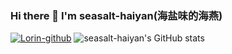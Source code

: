 ### Hi there 👋 I'm seasalt-haiyan(海盐味的海燕)

<!--
**seasalt-haiyan/seasalt-haiyan** is a ✨ _special_ ✨ repository because its `README.md` (this file) appears on your GitHub profile.

Here are some ideas to get you started:

- 🔭 I’m currently working on ...
- 🌱 I’m currently learning ...
- 👯 I’m looking to collaborate on ...
- 🤔 I’m looking for help with ...
- 💬 Ask me about ...
- 📫 How to reach me: ...
- 😄 Pronouns: ...
- ⚡ Fun fact: ...
-->
[![Lorin-github](https://github-readme-stats.vercel.app/api?username=seasalt-haiyan)](https://github.com/anuraghazra/github-readme-stats)
![seasalt-haiyan's GitHub stats](https://github-readme-stats.vercel.app/api?username=seasalt-haiyan&show_icons=true&theme=transparent)
